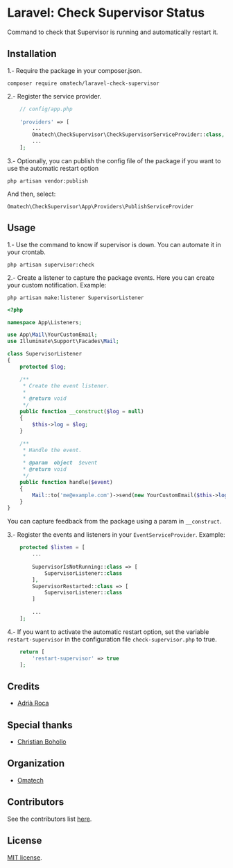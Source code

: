 # Laravel: Check Supervisor Status 
Command to check that Supervisor is running and automatically restart it.

## Installation

1.- Require the package in your composer.json.

```
composer require omatech/laravel-check-supervisor
```

2.- Register the service provider.

```php
    // config/app.php
    
    'providers' => [
        ...
        Omatech\CheckSupervisor\CheckSupervisorServiceProvider::class,
        ...
    ];
```

3.- Optionally, you can publish the config file of the package if you want to use the automatic restart option

```
php artisan vendor:publish 
```

And then, select:

```
Omatech\CheckSupervisor\App\Providers\PublishServiceProvider
```

## Usage

1.- Use the command to know if supervisor is down. You can automate it in your crontab.

``` 
php artisan supervisor:check
```

2.- Create a listener to capture the package events. Here you can create your custom notification. Example:

``` 
php artisan make:listener SupervisorListener
```

```php
<?php

namespace App\Listeners;

use App\Mail\YourCustomEmail;
use Illuminate\Support\Facades\Mail;

class SupervisorListener
{
    protected $log;

    /**
     * Create the event listener.
     *
     * @return void
     */
    public function __construct($log = null)
    {
        $this->log = $log;
    }

    /**
     * Handle the event.
     *
     * @param  object  $event
     * @return void
     */
    public function handle($event)
    {
        Mail::to('me@example.com')->send(new YourCustomEmail($this->log));
    }
}
```

You can capture feedback from the package using a param in ```__construct```.

3.- Register the events and listeners in your ```EventServiceProvider```. Example:

```php
    protected $listen = [
        ... 
        
        SupervisorIsNotRunning::class => [
            SupervisorListener::class
        ],
        SupervisorRestarted::class => [
            SupervisorListener::class
        ]
        
        ...
    ];
```

4.- If you want to activate the automatic restart option, 
set the variable ```restart-supervisor``` in the configuration file ```check-supervisor.php``` to true.

```php
    return [
        'restart-supervisor' => true
    ];
```


## Credits

* [Adrià Roca](https://github.com/adriaroca)

## Special thanks

* [Christian Bohollo](https://github.com/christian-omatech)

## Organization

* [Omatech](https://www.omatech.com)

## Contributors

See the contributors list [here](https://github.com/adriaroca/laravel-check-supervisor/graphs/contributors).

## License
[MIT license](http://opensource.org/licenses/MIT).
